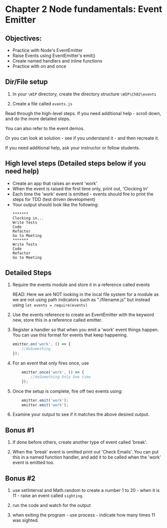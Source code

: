 # Chapter 2 Node fundamentals: Event Emitter
## Objectives:
* Practice with Node's EventEmitter 
* Raise Events using EventEmitter's emit()
* Create named handlers and inline functions
* Practice with on and once 

## Dir/File setup

1. In your `\WIP` directory, create the directory structure `\WIP\Ch02\events`

1. Create a file called `events.js`

Read through the high-level steps. If you need additional help - scroll down, and do the more detailed steps. 

You can also refer to the event demos.

Or you can look at solution  - see if you understand it - and then recreate it.

If you need additional help, ask your instructor or fellow students. 

## High level steps (Detailed steps below if you need help)
* Create an app that raises an event 'work'
* When the event is raised the first time only, print out, 'Clocking In'
* Each time the 'work' event is emitted - events should fire to print the steps for TDD (test driven development)
* Your output should look like the following:
    ```
    *******
    Clocking in...
    Write Tests
    Code
    Refactor
    Go to Meeting
    *******
    Write Tests
    Code
    Refactor
    Go to Meeting
    ```

## Detailed Steps


1. Require the events module and store it in a reference called events

    READ: Here we are NOT looking in the local file system for a module as we are not using path indicators such as "./filename.js" but instead using `let events = require(events)`

1. Use the events reference to create an EventEmitter with the keyword new, store this in a reference called emitter.

1. Register a handler so that when you emit a 'work' event things happen. You can use this format for events that keep happening. 
    ```javascript
    emitter.on('work', () => { 
        //doSomething
    });
    ```

1. For an event that only fires once, use 

    ```javascript
        emitter.once('work', () => { 
            //doSomething Only One time
        });
    ```

1. Once the setup is complete, fire off two events using:

    ```javascript
        emitter.emit('work');
        emitter.emit('work');
    ```

1. Examine your output to see if it matches the above desired output.


## Bonus #1

1. If done before others, create another type of event called 'break'.

1. When the 'break' event is omitted print out 'Check Emails'. You can put this in a named function handler, and add it to be called when the 'work' event is emitted too.

## Bonus #2

1. use setInterval and Math.random to create a number 1 to 20 - when it is 11 - raise an event called `sighting`. 

1. run the code and watch for the output

1. when exiting the program - use process - indicate how many times 11 was sighted.


